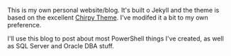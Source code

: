 This is my own personal website/blog. It's built o Jekyll and the theme is based on the excellent <a href="https://github.com/cotes2020/jekyll-theme-chirpy">Chirpy Theme</a>. I've modifed it a bit to my own preference. 

I'll use this blog to post about most PowerShell things I've created, as well as SQL Server and Oracle DBA stuff.
